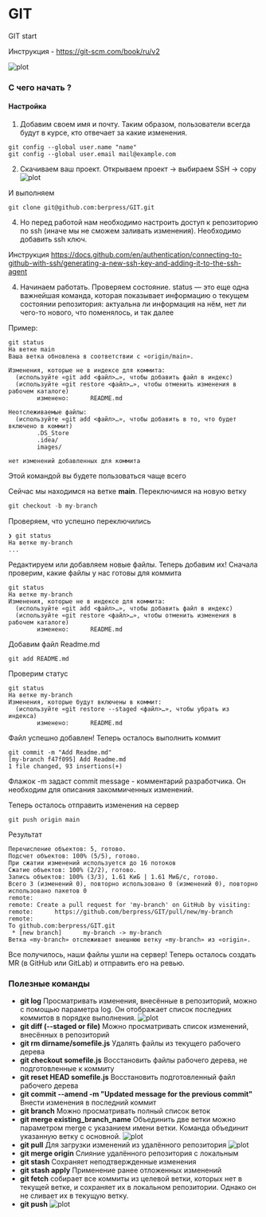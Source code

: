 # GIT
GIT start

Инструкция - https://git-scm.com/book/ru/v2


![plot](./images/git_1.png)

### С чего начать ?
#### Настройка

1) Добавим своем имя и почту. Таким образом, пользователи всегда будут в курсе, кто отвечает за какие изменения.
```
git config --global user.name "name"
git config --global user.email mail@example.com
```

2) Скачиваем ваш проект. Открываем проект -> выбираем SSH -> copy
![plot](./images/git_clone.png)

И выполняем 

```
git clone git@github.com:berpress/GIT.git
```

4) Но перед работой нам необходимо настроить доступ к репозиторию по ssh (иначе мы не сможем заливать изменения).
Необходимо добавить ssh ключ. 

Инструкция https://docs.github.com/en/authentication/connecting-to-github-with-ssh/generating-a-new-ssh-key-and-adding-it-to-the-ssh-agent

4) Начинаем работать. Проверяем состояние. 
status — это еще одна важнейшая команда, которая показывает информацию о текущем состоянии репозитория: актуальна ли информация на нём, нет ли чего-то нового, что поменялось, и так далее

Пример:
```
git status
На ветке main
Ваша ветка обновлена в соответствии с «origin/main».

Изменения, которые не в индексе для коммита:
  (используйте «git add <файл>…», чтобы добавить файл в индекс)
  (используйте «git restore <файл>…», чтобы отменить изменения в рабочем каталоге)
        изменено:      README.md

Неотслеживаемые файлы:
  (используйте «git add <файл>…», чтобы добавить в то, что будет включено в коммит)
        .DS_Store
        .idea/
        images/

нет изменений добавленных для коммита

```
Этой командой вы будете пользоваться чаще всего 

Сейчас мы находимся на ветке **main**. Переключимся на новую ветку

```python
git checkout -b my-branch
```
Проверяем, что успешно переключились 
```
❯ git status
На ветке my-branch
...
```

Редактируем или добавляем новые файлы. Теперь добавим их! Сначала проверим, какие файлы у нас готовы для коммита
```
git status
На ветке my-branch
Изменения, которые не в индексе для коммита:
  (используйте «git add <файл>…», чтобы добавить файл в индекс)
  (используйте «git restore <файл>…», чтобы отменить изменения в рабочем каталоге)
        изменено:      README.md

```

Добавим файл Readme.md

```
git add README.md
```

Проверим статус

```
git status
На ветке my-branch
Изменения, которые будут включены в коммит:
  (используйте «git restore --staged <файл>…», чтобы убрать из индекса)
        изменено:      README.md

```

Файл успешно добавлен! Теперь осталось выполнить коммит 

```
git commit -m "Add Readme.md"
[my-branch f47f095] Add Readme.md
1 file changed, 93 insertions(+)
```
Флажок -m задаст commit message - комментарий разработчика. Он необходим для описания закоммиченных изменений.

Теперь осталось отправить изменения на сервер 

```
git push origin main
```

Результат 
```
Перечисление объектов: 5, готово.
Подсчет объектов: 100% (5/5), готово.
При сжатии изменений используется до 16 потоков
Сжатие объектов: 100% (2/2), готово.
Запись объектов: 100% (3/3), 1.61 КиБ | 1.61 МиБ/с, готово.
Всего 3 (изменений 0), повторно использовано 0 (изменений 0), повторно использовано пакетов 0
remote: 
remote: Create a pull request for 'my-branch' on GitHub by visiting:
remote:      https://github.com/berpress/GIT/pull/new/my-branch
remote: 
To github.com:berpress/GIT.git
 * [new branch]      my-branch -> my-branch
Ветка «my-branch» отслеживает внешнюю ветку «my-branch» из «origin».

```

Все получилось, наши файлы ушли на сервер! Теперь осталось создать MR (в GitHub или GitLab) и отправить его на ревью.

### Полезные команды

* **git log** Просматривать изменения, внесённые в репозиторий, можно с помощью параметра log. Он отображает список последних коммитов в порядке выполнения.
![plot](./images/git_log.jpg)
* **git diff (--staged or file)** Можно просматривать список изменений, внесённых в репозиторий
* **git rm dirname/somefile.js** Удалять файлы из текущего рабочего дерева
* **git checkout somefile.js** Восстановить файлы рабочего дерева, не подготовленные к коммиту
* **git reset HEAD somefile.js** Восстановить подготовленный файл рабочего дерева
* **git commit --amend -m "Updated message for the previous commit"** Внести изменения в последний коммит
* **git branch** Можно просматривать полный список веток
* **git merge existing_branch_name** Объединить две ветки можно параметром merge с указанием имени ветки. Команда объединит указанную ветку с основной.
![plot](./images/git_merge_rebase.jpg)
* **git pull** Для загрузки изменений из удалённого репозитория
![plot](./images/git_pull.jpg)
* **git merge origin** Слияние удалённого репозитория с локальным
* **git stash** Cохраняет неподтвержденные изменения 
* **git stash apply** Применение ранее отложенных изменений
* **git fetch** собирает все коммиты из целевой ветки, которых нет в текущей ветке, и сохраняет их в локальном репозитории. Однако он не сливает их в текущую ветку.
* **git push**
![plot](./images/git_push.jpg)


